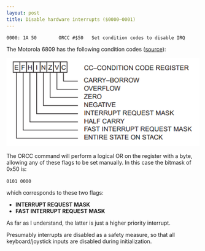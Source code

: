 ```yaml
---
layout: post
title: Disable hardware interrupts ($0000—0001)
---
```


```
0000: 1A 50        ORCC #$50   Set condition codes to disable IRQ
```

The Motorola 6809 has the following condition codes ([source](http://retro.co.za/6809/documents/Byte_6809_Articles.pdf "source")):

![Condition codes register for the 6809](../images/6809_condition_code_register.png "6809 Condition Codes Register")

The ORCC command will perform a logical OR on the register with a byte, allowing any of these flags to be set manually. In this case the bitmask of 0x50 is:

`0101 0000`

which corresponds to these two flags:

 - **INTERRUPT REQUEST MASK**
 -  **FAST INTERRUPT REQUEST MASK**

As far as I understand, the latter is just a higher priority interrupt.

Presumably interrupts are disabled as a safety measure, so that all keyboard/joystick inputs are disabled during initialization.
